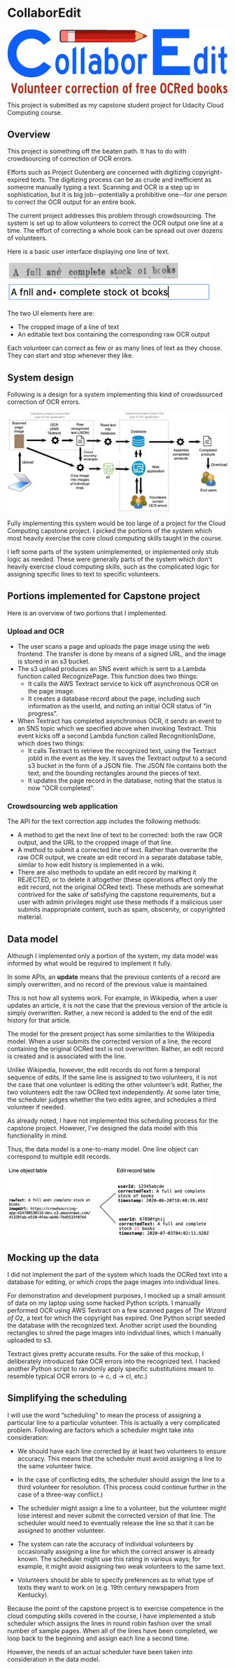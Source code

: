 # CollaborEdit

![Alt text](images/logo_large_200.png?raw=true "Logo")


This project is submitted as my capstone student project for Udacity
Cloud Computing course.


## Overview

This project is something off the beaten path.  It has to do with
crowdsourcing of correction of OCR errors.

Efforts such as Project Gutenberg are concerned with digitizing
copyright-expired texts.  The digitizing process can be as crude and
inefficient as someone manually typing a text.  Scanning and OCR is a
step up in sophistication, but it is big job--potentially a
prohibitive one--for one person to correct the OCR output for an
entire book.

The current project addresses this problem through crowdsourcing.  The
system is set up to allow volunteers to correct the OCR output one line
at a time.  The effort of correcting a whole book can be spread out over
dozens of volunteers.

Here is a basic user interface displaying one line of text.

![Alt text](images/design_02.png?raw=true "Image 2")

The two UI elements here are:
* The cropped image of a line of text
* An editable text box containing the corresponding raw OCR output

Each volunteer can correct as few or as many lines of text as they
choose.  They can start and stop whenever they like.


## System design

Following is a design for a system implementing this kind of
crowdsourced correction of OCR errors.

![Alt text](images/design_01.png?raw=true "Image 1")

Fully implementing this system would be too large of a project for the
Cloud Computing capstone project.  I picked the portions of the system
which most heavily exercise the core cloud computing skills taught in
the course.

I left some parts of the system unimplemented, or implemented only stub
logic as needed.  These were generally parts of the system which don't
heavily exercise cloud computing skills, such as the complicated logic
for assigning specific lines to text to specific volunteers.


## Portions implemented for Capstone project

Here is an overview of two portions that I implemented.

### Upload and OCR

* The user scans a page and uploads the page image using the web frontend.  The transfer is done by means of a signed URL, and the image is stored in an s3 bucket.
* The s3 upload produces an SNS event which is sent to a Lambda function called RecognizePage.  This function does two things:
  * It calls the AWS Textract service to kick off asynchronous OCR on the page image.
  * It creates a database record about the page, including such information as the userId, and noting an initial OCR status of "in progress".
* When Textract has completed asynchronous OCR, it sends an event to an SNS topic which we specified above when invoking Textract.  This event kicks off a second Lambda function called RecognitionIsDone, which does two things:
  * It calls Textract to retrieve the recognized text, using the Textract jobId in the event as the key.  It saves the Textract output to a second s3 bucket in the form of a JSON file.  The JSON file contains both the text, and the bounding rectangles around the pieces of text.
  * It updates the page record in the database, noting that the status is now "OCR completed".

### Crowdsourcing web application

The API for the text correction app includes the following methods:

* A method to get the next line of text to be corrected: both the raw OCR output, and the URL to the cropped image of that line.
* A method to submit a corrected line of text.  Rather than overwrite the raw OCR output, we create an edit record in a separate database table, similar to how edit history is implemented in a wiki.
* There are also methods to update an edit record by marking it REJECTED, or to delete it altogether (these operations affect only the edit record, not the original OCRed text).  These methods are somewhat contrived for the sake of satisfying the capstone requirements, but a user with admin privileges might use these methods if a malicious user submits inappropriate content, such as spam, obscenity, or copyrighted material.


## Data model

Although I implemented only a portion of the system, my data model was
informed by what would be required to implement it fully.

In some APIs, an **update** means that the previous contents of a record
are simply overwritten, and no record of the previous value is
maintained.

This is not how all systems work.  For example, in Wikipedia, when a
user updates an article, it is not the case that the previous version
of the article is simply overwritten.  Rather, a new record is added
to the end of the edit history for that article.

The model for the present project has some similarities to the
Wikipedia model.  When a user submits the corrected version of a line,
the record containing the original OCRed text is not overwritten.
Rather, an edit record is created and is associated with the line.

Unlike Wikipedia, however, the edit records do not form a temporal
sequence of edits.  If the same line is assigned to two volunteers, it
is not the case that one volunteer is editing the other volunteer’s
edit.  Rather, the two volunteers edit the raw OCRed text
independently.  At some later time, the scheduler judges whether the
two edits agree, and schedules a third volunteer if needed.

As already noted, I have not implemented this scheduling process for
the capstone project.  However, I’ve designed the data model with this
functionality in mind.

Thus, the data model is a one-to-many model.  One line object can
correspond to multiple edit records.

![Alt text](images/design_03.png?raw=true "Image 3")


## Mocking up the data

I did not implement the part of the system which loads the OCRed text into
a database for editing, or which crops the page images into individual lines.

For demonstration and development purposes, I mocked up a small amount
of data on my laptop using some hacked Python scripts.  I manually
performed OCR using AWS Textract on a few scanned pages of *The Wizard
of Oz*, a text for which the copyright has expired.  One Python script
seeded the database with the recognized text.  Another script used the
bounding rectangles to shred the page images into individual lines,
which I manually uploaded to s3.

Textract gives pretty accurate results.  For the sake of this mockup,
I deliberately introduced fake OCR errors into the recognized text.  I
hacked another Python script to randomly apply specific substitutions
meant to resemble typical OCR errors (o -> c, d -> cl, etc.)



## Simplifying the scheduling

I will use the word “scheduling” to mean the process of assigning a
particular line to a particular volunteer.  This is actually a very
complicated problem.  Following are factors which a scheduler might
take into consideration:

* We should have each line corrected by at least two volunteers to
  ensure accuracy.  This means that the scheduler must avoid assigning
  a line to the same volunteer twice.

* In the case of conflicting edits, the scheduler should assign the
  line to a third volunteer for resolution.  (This process could
  continue further in the case of a three-way conflict.)

* The scheduler might assign a line to a volunteer, but the volunteer
  might lose interest and never submit the corrected version of that
  line.  The scheduler would need to eventually release the line so
  that it can be assigned to another volunteer.

* The system can rate the accuracy of individual volunteers by
  occasionally assigning a line for which the correct answer is
  already known.  The scheduler might use this rating in various ways;
  for example, it might avoid assigning two weak volunteers to the
  same text.

* Volunteers should be able to specify preferences as to what type of
  texts they want to work on (e.g. 19th century newspapers from
  Kentucky).

Because the point of the capstone project is to exercise competence in
the cloud computing skills covered in the course, I have implemented a
stub scheduler which assigns the lines in round robin fashion over the
small number of sample pages.  When all of the lines have been
completed, we loop back to the beginning and assign each line a second
time.

However, the needs of an actual scheduler have been taken into
consideration in the data model.


